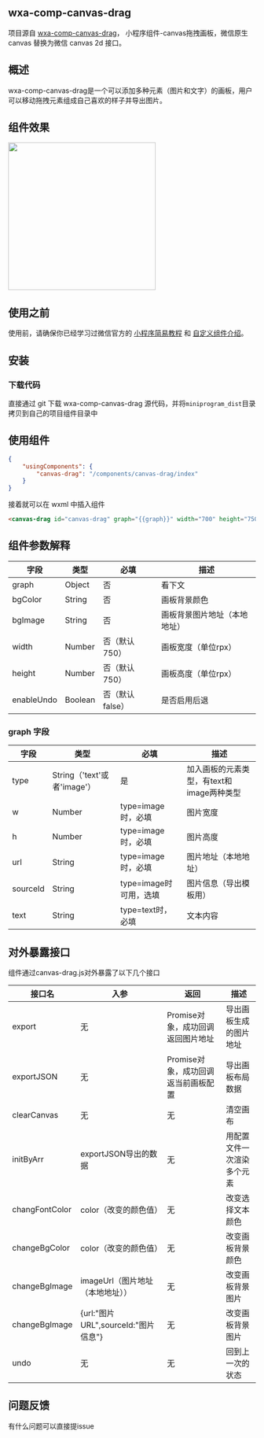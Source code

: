 ## wxa-comp-canvas-drag

项目源自 [wxa-comp-canvas-drag](https://github.com/wxa-component/wxa-comp-canvas-drag)，
小程序组件-canvas拖拽画板，微信原生 canvas 替换为微信 canvas 2d 接口。

## 概述

wxa-comp-canvas-drag是一个可以添加多种元素（图片和文字）的画板，用户可以移动拖拽元素组成自己喜欢的样子并导出图片。

## 组件效果

<img width="300" src="https://github.com/jasondu/wx-comp-canvas-drag/blob/master/demo.gif"></img>

## 使用之前

使用前，请确保你已经学习过微信官方的 [小程序简易教程](https://mp.weixin.qq.com/debug/wxadoc/dev/) 和 [自定义组件介绍](https://developers.weixin.qq.com/miniprogram/dev/framework/custom-component/)。

## 安装

### 下载代码

直接通过 git 下载 wxa-comp-canvas-drag 源代码，并将`miniprogram_dist`目录拷贝到自己的项目组件目录中

## 使用组件

```json
{
    "usingComponents": {
        "canvas-drag": "/components/canvas-drag/index"
    }
}
```

接着就可以在 wxml 中插入组件

```html
<canvas-drag id="canvas-drag" graph="{{graph}}" width="700" height="750"></canvas-drag>
```

## 组件参数解释

| 字段    | 类型   | 必填          | 描述    |
| ------- | ------ | ------------- | ---------------------------- |
| graph   | Object | 否            | 看下文  |
| bgColor | String | 否            | 画板背景颜色                 |
| bgImage | String | 否            | 画板背景图片地址（本地地址） |
| width   | Number | 否（默认750） | 画板宽度（单位rpx）          |
| height  | Number | 否（默认750） | 画板高度（单位rpx）          |
| enableUndo  | Boolean | 否（默认false） | 是否启用后退 |

### graph 字段

| 字段 | 类型 | 必填 | 描述 |
| ---- | ---- | ---- | ---- |
| type | String（'text'或者'image'） | 是 | 加入画板的元素类型，有text和image两种类型 |
| w    | Number | type=image时，必填 | 图片宽度             |
| h    | Number | type=image时，必填 | 图片高度             |
| url  | String | type=image时，必填 | 图片地址（本地地址） |
| sourceId | String | type=image时可用，选填 | 图片信息（导出模板用） |
| text | String | type=text时，必填  | 文本内容             |

## 对外暴露接口

组件通过canvas-drag.js对外暴露了以下几个接口

| 接口名 | 入参 | 返回 | 描述 |
| ---- | ---- | ---- | ---- |
| export | 无 | Promise对象，成功回调返回图片地址 | 导出画板生成的图片地址 |
| exportJSON | 无 | Promise对象，成功回调返当前画板配置 | 导出画板布局数据 |
| clearCanvas | 无 | 无 | 清空画布 |
| initByArr | exportJSON导出的数据 | 无 | 用配置文件一次渲染多个元素 |
| changFontColor | color（改变的颜色值） | 无 | 改变选择文本颜色 |
| changeBgColor  | color（改变的颜色值） | 无 | 改变画板背景颜色 |
| changeBgImage  | imageUrl（图片地址（本地地址）） | 无 | 改变画板背景图片 |
| changeBgImage  | {url:"图片URL",sourceId:"图片信息"} | 无 | 改变画板背景图片 |
| undo  | 无 | 无 | 回到上一次的状态 |

## 问题反馈

有什么问题可以直接提issue